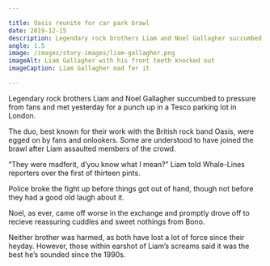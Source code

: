 ```yaml
---

title: Oasis reunite for car park brawl
date: 2019-12-15
description: Legendary rock brothers Liam and Noel Gallagher succumbed to pressure from fans and met yesterday for a punch up in a Tesco parking lot in London.
angle: 1.5
image: /images/story-images/liam-gallagher.png
imageAlt: Liam Gallagher with his front teeth knocked out
imageCaption: Liam Gallagher mad fer it

---
```


Legendary rock brothers Liam and Noel Gallagher succumbed to pressure from fans and met yesterday for a punch up in a Tesco parking lot in London.

The duo, best known for their work with the British rock band Oasis, were egged on by fans and onlookers. Some are understood to have joined the brawl after Liam assaulted members of the crowd.

“They were madferit, d’you know what I mean?” Liam told Whale-Lines reporters over the first of thirteen pints.

Police broke the fight up before things got out of hand, though not before they had a good old laugh about it.

Noel, as ever, came off worse in the exchange and promptly drove off to recieve reassuring cuddles and sweet nothings from Bono.

Neither brother was harmed, as both have lost a lot of force since their heyday. However, those within earshot of Liam’s screams said it was the best he’s sounded since the 1990s.